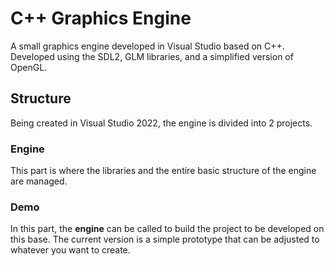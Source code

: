 # C++ Graphics Engine
A small graphics engine developed in Visual Studio based on C++.
Developed using the SDL2, GLM libraries, and a simplified version of OpenGL.

## Structure
Being created in Visual Studio 2022, the engine is divided into 2 projects.

### Engine
This part is where the libraries and the entire basic structure of the engine are managed.

### Demo
In this part, the **engine** can be called to build the project to be developed on this base.
The current version is a simple prototype that can be adjusted to whatever you want to create.
